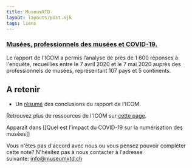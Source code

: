 ```yaml
---
title: MuseumXTD
layout: layouts/post.njk
tags: liens
---
```

### [Musées, professionnels des musées et COVID-19.](https://icom.museum/wp-content/uploads/2020/05/Rapport-musées-et-COVID-19-1.pdf)

Le rapport de l'ICOM a permis l’analyse de près de 1 600 réponses à l'enquête, recueillies entre le 7 avril 2020 et le 7 mai 2020 auprès des professionnels de musées, représentant 107 pays et 5 continents. 

## A retenir
- Un [résumé](https://icom.museum/fr/covid-19/enquetes-et-donnees/survey-museums-and-museum-professionals/) des conclusions du rapport de l'ICOM. 
  
Retrouvez plus de ressources de l'ICOM sur [cette page](https://icom.museum/fr/ressources/). 


Apparaît dans [[Quel est l'impact du COVID-19 sur la numérisation des musées]]

Vous n'êtes pas d'accord avec nous ou vous pensez pouvoir compléter cette note? N'hésitez pas à nous contacter à l'adresse suivante: [info@museumxtd.ch](mailto:info@museumxtd.ch)